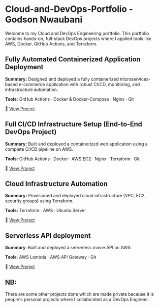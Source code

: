 # Cloud-and-DevOps-Portfolio - Godson Nwaubani

Welcome to my Cloud and DevOps Engineering portfolio. This portfolio contains hands-on, full-stack DevOps projects where I applied tools like AWS, Docker, GitHub Actions, and Terraform.


## Fully Automated Containerized Application Deployment

**Summary:** Designed and deployed a fully containerized microservices-based e-commerce application with robust CI/CD, monitoring, and infrastructure automation.

**Tools:** GitHub Actions · Docker & Docker-Compose · Nginx · Git 

🔗 [View Project](https://github.com/Nwaubani-Godson/ecommerce-project-full-devops-setup)

## Full CI/CD Infrastructure Setup (End-to-End DevOps Project)

**Summary:** Built and deployed a containerized web application using a complete CI/CD pipeline on AWS.

**Tools:** GitHub Actions · Docker · AWS EC2 · Nginx · Terraform · Git

🔗 [View Project](https://github.com/Nwaubani-Godson/tracker-app-infra-deploy)


## Cloud Infrastructure Automation

**Summary:** Provisioned and deployed cloud infrastructure (VPC, EC2, security groups) using Terraform.

**Tools:** Terraform · AWS · Ubuntu Server

🔗 [View Project](https://github.com/Nwaubani-Godson/infra-provisioning-with-terraform)


## Serverless API deployment

**Summary**: Built and deployed a serverless movie API on AWS.

**Tools**: AWS Lambda · AWS API Gateway · Git

🔗 [View Project](https://github.com/Nwaubani-Godson/Serverless-Movie-API)


## NB: 
There are some other projects done which are made private because it is people's personal projects where I collaborated as a DevOps Engineer.



